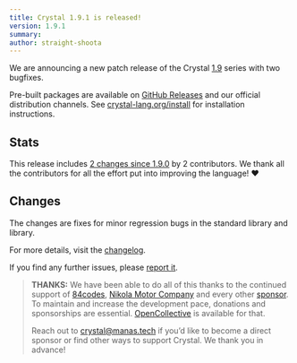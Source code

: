 ```yaml
---
title: Crystal 1.9.1 is released!
version: 1.9.1
summary:
author: straight-shoota
---
```


We are announcing a new patch release of the Crystal [1.9](/2023/07/11/1.9.0-released/)
series with two bugfixes.

Pre-built packages are available on [GitHub Releases](https://github.com/crystal-lang/crystal/releases/tag/1.9.1)
and our official distribution channels.
See [crystal-lang.org/install](https://crystal-lang.org/install/) for
installation instructions.

## Stats

This release includes [2 changes since 1.9.0](https://github.com/crystal-lang/crystal/pulls?q=is%3Apr+milestone%3A1.9.1)
by 2 contributors. We thank all the contributors for all the effort put into
improving the language! ❤️

## Changes

The changes are fixes for minor regression bugs in the standard library and library.

For more details, visit the [changelog](https://github.com/crystal-lang/crystal/releases/tag/1.9.1).

If you find any further issues, please [report it](https://github.com/crystal-lang/crystal/issues/).

> **THANKS:**
> We have been able to do all of this thanks to the continued support of [84codes](https://www.84codes.com/),
> [Nikola Motor Company](https://nikolamotor.com/) and every other [sponsor](/sponsors).
> To maintain and increase the development pace, donations and sponsorships are
> essential. [OpenCollective](https://opencollective.com/crystal-lang) is
> available for that.
>
> Reach out to [crystal@manas.tech](mailto:crystal@manas.tech)
> if you’d like to become a direct sponsor or find other ways to support Crystal.
> We thank you in advance!
